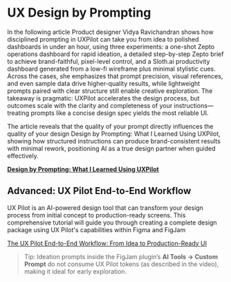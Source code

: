 # UX Design by Prompting

In the following article Product designer Vidya Ravichandran shows how disciplined prompting in UXPilot can take you from idea to polished dashboards in under an hour, using three experiments: a one-shot Zepto operations dashboard for rapid ideation, a detailed step-by-step Zepto brief to achieve brand-faithful, pixel-level control, and a Sloth.ai productivity dashboard generated from a low-fi wireframe plus minimal stylistic cues. Across the cases, she emphasizes that prompt precision, visual references, and even sample data drive higher-quality results, while lightweight prompts paired with clear structure still enable creative exploration. The takeaway is pragmatic: UXPilot accelerates the design process, but outcomes scale with the clarity and completeness of your instructions—treating prompts like a concise design spec yields the most reliable UI.

The article reveals that the quality of your prompt directly influences the quality of your design Design by Prompting: What I Learned Using UXPilot, showing how structured instructions can produce brand-consistent results with minimal rework, positioning AI as a true design partner when guided effectively.

**[Design by Prompting: What I Learned Using UXPilot](https://vidyaravichandran.medium.com/design-by-prompting-what-i-learned-using-uxpilot-bbf704eca0aa)**

## Advanced: UX Pilot End-to-End Workflow

UX Pilot is an AI-powered design tool that can transform your design process from initial concept to production-ready screens. This comprehensive tutorial will guide you through creating a complete design package using UX Pilot's capabilities within Figma and FigJam

[The UX Pilot End-to-End Workflow: From Idea to Production-Ready UI](https://github.com/panaversity/learn-low-code-agentic-ai/blob/main/00_prompt_engineering/ux_generation/uxpilot_workflow_tutorial.md)

> Tip: Ideation prompts inside the FigJam plugin’s **AI Tools → Custom Prompt** do not consume UX Pilot tokens (as described in the video), making it ideal for early exploration.
